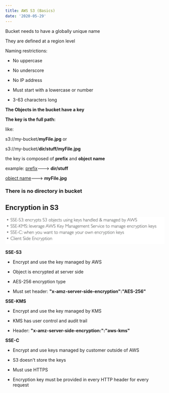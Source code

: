 ```yaml
---
title: AWS S3 (Basics)
date: '2020-05-29'
---
```


Bucket needs to have a globally unique name

They are defined at a region level

Naming restrictions:

- No uppercase

- No underscore

- No IP address

- Must start with a lowercase or number

- 3-63 characters long

**The Objects in the bucket have a key**

**The key is the full path:**

like:

s3://my-bucket/**myFile.jpg** or

s3://my-bucket/**dir/stuff/myFile.jpg**

the key is composed of **prefix** and **object name**

example: <u>prefix</u>---> **dir/stuff**

<u>object name</u>---> **myFile.jpg**

### There is no directory in bucket

## Encryption in S3

![encrypt](./encrypt.jpg)

**SSE-S3**

- Encrypt and use the key managed by AWS

- Object is encrypted at server side

- AES-256 encryption type

- Must set header: **"x-amz-server-side-encryption":"AES-256"**

**SSE-KMS**

- Encrypt and use the key managed by KMS

- KMS has user control and audit trail

- Header: **"x-amz-server-side-encryption:":"aws-kms"**

**SSE-C**

- Encrypt and use keys managed by customer outside of AWS

- S3 doesn't store the keys

* Must use HTTPS

* Encryption key must be provided in every HTTP header for every request
